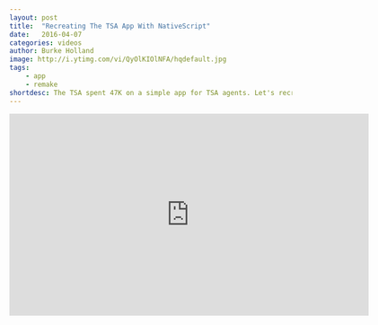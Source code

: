 ```yaml
---
layout: post
title:  "Recreating The TSA App With NativeScript"
date:   2016-04-07
categories: videos
author: Burke Holland
image: http://i.ytimg.com/vi/QyOlKIOlNFA/hqdefault.jpg
tags: 
    - app
    - remake   
shortdesc: The TSA spent 47K on a simple app for TSA agents. Let's recreate it!
---
```

<iframe width="640" height="360" src="https://www.youtube.com/embed/QyOlKIOlNFA" frameborder="0" allowfullscreen></iframe>